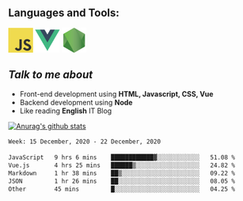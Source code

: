 ## **Languages and Tools:**      
<code><img height="50" src="https://raw.githubusercontent.com/github/explore/80688e429a7d4ef2fca1e82350fe8e3517d3494d/topics/javascript/javascript.png"></code>
<code><img height="50"  src="https://raw.githubusercontent.com/github/explore/80688e429a7d4ef2fca1e82350fe8e3517d3494d/topics/vue/vue.png"></code>
<code><img height="50"  src="https://raw.githubusercontent.com/github/explore/80688e429a7d4ef2fca1e82350fe8e3517d3494d/topics/nodejs/nodejs.png"></code>

## *Talk to me about*
- Front-end development using **HTML, Javascript, CSS, Vue**
- Backend development using **Node**
- Like reading **English** IT Blog    

[![Anurag's github stats](https://github-readme-stats.vercel.app/api?username=qdi5)](https://github.com/anuraghazra/github-readme-stats)    

<!--START_SECTION:waka-->
```text
Week: 15 December, 2020 - 22 December, 2020

JavaScript   9 hrs 6 mins    ████████████▓░░░░░░░░░░░░   51.08 % 
Vue.js       4 hrs 25 mins   ██████▒░░░░░░░░░░░░░░░░░░   24.82 % 
Markdown     1 hr 38 mins    ██▒░░░░░░░░░░░░░░░░░░░░░░   09.22 % 
JSON         1 hr 26 mins    ██░░░░░░░░░░░░░░░░░░░░░░░   08.05 % 
Other        45 mins         █░░░░░░░░░░░░░░░░░░░░░░░░   04.25 % 
```
<!--END_SECTION:waka-->
